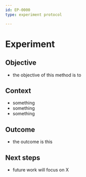 ```yaml
---
id: EP-0000
type: experiment protocol

---
```


# Experiment

## Objective

- the objective of this method is to

## Context

- something
- something
- something

## Outcome

- the outcome is this

## Next steps

- future work will focus on X